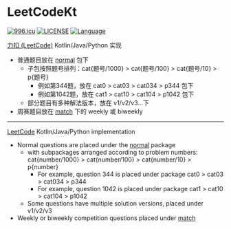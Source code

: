 # LeetCodeKt

[![996.icu](https://img.shields.io/badge/link-996.icu-red.svg)](https://996.icu)
[![LICENSE](https://img.shields.io/badge/license-Anti%20996-blue.svg)](https://github.com/kun368/LeetCodeKt/blob/master/LICENSE)
[![Language](https://img.shields.io/badge/language-kotlin-orange.svg)](https://github.com/kun368/LeetCodeKt)

[力扣 (LeetCode)](https://leetcode-cn.com/) Kotlin/Java/Python 实现

- 普通题目放在 [normal](src%2Fmain%2Fjava%2Fnormal) 包下
  - 子包按照题号排列：cat{题号/1000} > cat{题号/100} > cat{题号/10} > p{题号}
    - 例如第344题，放在 cat0 > cat03 > cat034 > p344 包下
    - 例如第1042题，放在 cat1 > cat10 > cat104 > p1042 包下
  - 部分题目有多种解法版本，放在 v1/v2/v3...下
- 周赛题目放在 [match](src%2Fmain%2Fjava%2Fmatch) 下的 weekly 或 biweekly

---

[LeetCode](https://leetcode.com/) Kotlin/Java/Python implementation

- Normal questions are placed under the [normal](src%2Fmain%2Fjava%2Fnormal) package
  - with subpackages arranged according to problem numbers: cat{number/1000} > cat{number/100} > cat{number/10} > p{number}
    - For example, question 344 is placed under package cat0 > cat03 > cat034 > p344
    - For example, question 1042 is placed under package cat1 > cat10 > cat104 > p1042
  - Some questions have multiple solution versions, placed under v1/v2/v3 
- Weekly or biweekly competition questions placed under [match](src%2Fmain%2Fjava%2Fmatch)
